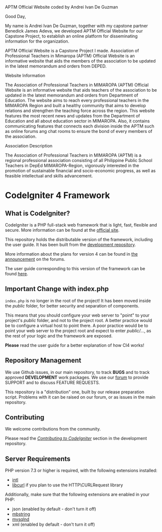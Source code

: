 APTM Official Website coded by Andrei Ivan De Guzman

Good Day,

My name is Andrei Ivan De Guzman, together with my capstone partner Benedick James Adeva, we developed APTM Official Website for our Capstone Project, to establish an online platform for disseminating information for the organization.

APTM Official Website is a Capstone Project I made. Association of Professional Teachers in Mimaropa (APTM) Official Website is an informative website that aids the members of the association to be updated in the latest memorandum and orders from DEPED.

Website Information

The Association of Professional Teachers in MIMAROPA (APTM) Official Website is an informative website that aids teachers of the association to be updated in the latest memorandum and orders from Department of Education. The website aims to reach every professional teachers in the MIMAROPA Region and built a healthy community that aims to develop relations and strengthen the teaching force across the region. This website features the most recent news and updates from the Department of Education and all about education sector in MIMAROPA. Also, it contains communicating features that connects each division inside the APTM such as online forums ang chat rooms to ensure the bond of every members of the association.

Association Description

The Association of Professional Teachers in MIMAROPA (APTM) is a regional professional association consisting of all Philippine Public School Teachers in DepEd MIMAROPA-Region, vigorously interested in the promotion of sustainable financial and socio-economic progress, as well as feasible intellectual and skills advancement.



# CodeIgniter 4 Framework

## What is CodeIgniter?

CodeIgniter is a PHP full-stack web framework that is light, fast, flexible and secure.
More information can be found at the [official site](http://codeigniter.com).

This repository holds the distributable version of the framework,
including the user guide. It has been built from the
[development repository](https://github.com/codeigniter4/CodeIgniter4).

More information about the plans for version 4 can be found in [the announcement](http://forum.codeigniter.com/thread-62615.html) on the forums.

The user guide corresponding to this version of the framework can be found
[here](https://codeigniter4.github.io/userguide/).


## Important Change with index.php

`index.php` is no longer in the root of the project! It has been moved inside the *public* folder,
for better security and separation of components.

This means that you should configure your web server to "point" to your project's *public* folder, and
not to the project root. A better practice would be to configure a virtual host to point there. A poor practice would be to point your web server to the project root and expect to enter *public/...*, as the rest of your logic and the
framework are exposed.

**Please** read the user guide for a better explanation of how CI4 works!

## Repository Management

We use Github issues, in our main repository, to track **BUGS** and to track approved **DEVELOPMENT** work packages.
We use our [forum](http://forum.codeigniter.com) to provide SUPPORT and to discuss
FEATURE REQUESTS.

This repository is a "distribution" one, built by our release preparation script.
Problems with it can be raised on our forum, or as issues in the main repository.

## Contributing

We welcome contributions from the community.

Please read the [*Contributing to CodeIgniter*](https://github.com/codeigniter4/CodeIgniter4/blob/develop/contributing.md) section in the development repository.

## Server Requirements

PHP version 7.3 or higher is required, with the following extensions installed:

- [intl](http://php.net/manual/en/intl.requirements.php)
- [libcurl](http://php.net/manual/en/curl.requirements.php) if you plan to use the HTTP\CURLRequest library

Additionally, make sure that the following extensions are enabled in your PHP:

- json (enabled by default - don't turn it off)
- [mbstring](http://php.net/manual/en/mbstring.installation.php)
- [mysqlnd](http://php.net/manual/en/mysqlnd.install.php)
- xml (enabled by default - don't turn it off)
